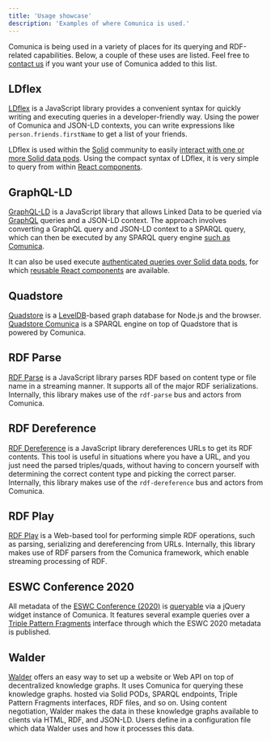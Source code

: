 ```yaml
---
title: 'Usage showcase'
description: 'Examples of where Comunica is used.'
---
```


Comunica is being used in a variety of places for its querying and RDF-related capabilities.
Below, a couple of these uses are listed.
Feel free to [contact us](/ask/) if you want your use of Comunica added to this list.

## LDflex

[LDflex](https://github.com/LDflex/LDflex) is a JavaScript library provides a convenient syntax for quickly writing and executing queries in a developer-friendly way.
Using the power of Comunica and JSON-LD contexts, you can write expressions like `person.friends.firstName` to get a list of your friends.

LDflex is used within the [Solid](https://solidproject.org/) community to easily [interact with one or more Solid data pods](https://github.com/solid/query-ldflex/).
Using the compact syntax of LDflex, it is very simple to query from within [React components](https://github.com/solid/react-components).

## GraphQL-LD

[GraphQL-LD](https://github.com/rubensworks/graphql-ld.js) is a JavaScript library
that allows Linked Data to be queried via [GraphQL](https://graphql.org/) queries and a JSON-LD context.
The approach involves converting a GraphQL query and JSON-LD context to a SPARQL query,
which can then be executed by any SPARQL query engine [such as Comunica](https://github.com/rubensworks/graphql-ld-comunica.js).

It can also be used execute [authenticated queries over Solid data pods](https://github.com/rubensworks/GraphQL-LD-Comunica-Solid.js),
for which [reusable React components](https://github.com/rubensworks/solid-react-graphql-ld.js) are available.

## Quadstore

[Quadstore](https://github.com/belayeng/quadstore) is a [LevelDB](https://github.com/google/leveldb)-based graph database for Node.js and the browser.
[Quadstore Comunica](https://github.com/belayeng/quadstore-comunica) is a SPARQL engine on top of Quadstore that is powered by Comunica.

## RDF Parse

[RDF Parse](https://github.com/rubensworks/rdf-parse.js) is a JavaScript library parses RDF based on content type or file name in a streaming manner.
It supports all of the major RDF serializations.
Internally, this library makes use of the `rdf-parse` bus and actors from Comunica.

## RDF Dereference

[RDF Dereference](https://github.com/rubensworks/rdf-dereference.js) is a JavaScript library dereferences URLs to get its RDF contents.
This tool is useful in situations where you have a URL, and you just need the parsed triples/quads, without having to concern yourself with determining the correct content type and picking the correct parser.
Internally, this library makes use of the `rdf-dereference` bus and actors from Comunica.

## RDF Play

[RDF Play](https://rdf-play.rubensworks.net/) is a Web-based tool for performing simple RDF operations, such as parsing, serializing and dereferencing from URLs.
Internally, this library makes use of RDF parsers from the Comunica framework, which enable streaming processing of RDF.

## ESWC Conference 2020

All metadata of the [ESWC Conference (2020)](https://2020.eswc-conferences.org/) is [queryable](https://query.2020.eswc-conferences.org/)
via a jQuery widget instance of Comunica.
It features several example queries over a [Triple Pattern Fragments](https://linkeddatafragments.org/concept/) interface through which the ESWC 2020 metadata is published.

## Walder

[Walder](https://github.com/KNowledgeOnWebScale/walder) offers an easy way 
to set up a website or Web API on top of decentralized knowledge graphs.
It uses Comunica for querying these knowledge graphs.
hosted via Solid PODs, SPARQL endpoints, Triple Pattern Fragments interfaces, RDF files, and so on. 
Using content negotiation, Walder makes the data in these knowledge graphs available to clients via HTML, RDF, and JSON-LD. 
Users define in a configuration file which data Walder uses and how it processes this data.
